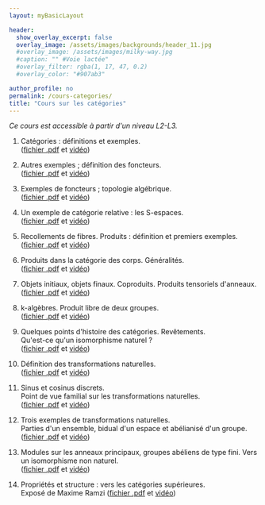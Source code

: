 ```yaml
---
layout: myBasicLayout

header:
  show_overlay_excerpt: false
  overlay_image: /assets/images/backgrounds/header_11.jpg
  #overlay_image: /assets/images/milky-way.jpg
  #caption: "" #Voie lactée"
  #overlay_filter: rgba(1, 17, 47, 0.2)
  #overlay_color: "#907ab3"

author_profile: no
permalink: /cours-categories/
title: "Cours sur les catégories"
---
```


*Ce cours est accessible à partir d'un niveau L2-L3.*

1. Catégories : définitions et exemples.  
([fichier .pdf](1_categories_definition_exemples.pdf)
et [vidéo](https://youtu.be/BqPdpzYh3uI))

1. Autres exemples ; définition des foncteurs.  
([fichier .pdf](2_autres_exemples_et_foncteurs.pdf)
et [vidéo](https://youtu.be/OxdiWXWGtWc))

1. Exemples de foncteurs ; topologie algébrique.  
([fichier .pdf](3_exemples_de_foncteurs_topologie_algebrique.pdf)
et [vidéo](https://youtu.be/kdDqW3oQ9ng))

1. Un exemple de catégorie relative : les S-espaces.  
([fichier .pdf](4_un_exemple_de_categorie_relative_les_S_espaces.pdf)
et [vidéo](https://youtu.be/7Ru1as-yv6E))

1. Recollements de fibres. Produits : définition et premiers exemples.  
([fichier .pdf](5_recollement_de_fibres_Produits.pdf)
et [vidéo](https://youtu.be/UPRkEEXCczg))

1. Produits dans la catégorie des corps. Généralités.  
([fichier .pdf](6_produits_dans_la_categorie_des_corps_et_generalites.pdf)
et [vidéo](https://youtu.be/irHwB-pknVE))

1. Objets initiaux, objets finaux. Coproduits. Produits tensoriels d'anneaux.  
([fichier .pdf](6_produits_dans_la_categorie_des_corps_et_generalites.pdf)
et [vidéo](https://youtu.be/no9y2DzCRvQ))

1. k-algèbres. Produit libre de deux groupes.  
([fichier .pdf](8_k_algebres_Produit_libre_de_deux_groupes.pdf)
et [vidéo](https://youtu.be/_M6IW8OryK8))

1. Quelques points d'histoire des catégories.  Revêtements.  
Qu'est-ce qu'un isomorphisme naturel ?  
([fichier .pdf](9_Histoire_Revetements_Isomorphismes_naturels.pdf)
et [vidéo](https://youtu.be/AikoBApiMTI))

1. Définition des transformations naturelles.  
([fichier .pdf](10_transformations_naturelles.pdf)
et [vidéo](https://youtu.be/1_VGt0f2LFM))

1. Sinus et cosinus discrets.  
Point de vue familial sur les transformations naturelles.  
([fichier .pdf](11_Sinus_discret_transformations_naturelles_en_famille.pdf)
et [vidéo](https://youtu.be/xxV7clBr4aE))

1. Trois exemples de transformations naturelles.  
Parties d'un ensemble, bidual d'un espace et abélianisé d'un groupe.  
([fichier .pdf](12_Trois_exemples_de_transformations_naturelles.pdf)
et [vidéo](https://youtu.be/L6ObOdysnd8))

1. Modules sur les anneaux principaux, groupes abéliens de type fini.  Vers un isomorphisme non naturel.  
([fichier .pdf](13_Vers_un_isomorphisme_non_naturel.pdf)
et [vidéo](https://youtu.be/tj79K2TEwWA))

1. Propriétés et structure : vers les catégories supérieures.  
Exposé de Maxime Ramzi
([fichier .pdf](14_Proprietes_et_structure.pdf)
et [vidéo](https://youtu.be/UPiFYr9g2Cs))


